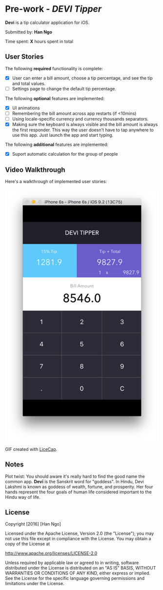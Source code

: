 # Pre-work - *DEVI Tipper*

**Devi** is a tip calculator application for iOS.

Submitted by: **Han Ngo**

Time spent: **X** hours spent in total

## User Stories

The following **required** functionality is complete:

* [x] User can enter a bill amount, choose a tip percentage, and see the tip and total values.
* [ ] Settings page to change the default tip percentage.

The following **optional** features are implemented:
* [x] UI animations
* [ ] Remembering the bill amount across app restarts (if <10mins)
* [ ] Using locale-specific currency and currency thousands separators.
* [x] Making sure the keyboard is always visible and the bill amount is always the first responder. This way the user doesn't have to tap anywhere to use this app. Just launch the app and start typing.

The following **additional** features are implemented:

- [x] Suport automatic calculation for the group of people

## Video Walkthrough 

Here's a walkthrough of implemented user stories:

[![Video Walkthrough](https://raw.githubusercontent.com/tieubao/devi/master/01.png)](/01.png)

GIF created with [LiceCap](http://www.cockos.com/licecap/).

## Notes

Plot twist: You should aware it's really hard to find the good name the common app. **Devī** is the Sanskrit word for "goddess". In Hindu, Devi Lakshmi is known as goddess of wealth, fortune, and prosperity. Her four hands represent the four goals of human life considered important to the Hindu way of life.

## License

Copyright [2016] [Han Ngo]

Licensed under the Apache License, Version 2.0 (the "License");
you may not use this file except in compliance with the License.
You may obtain a copy of the License at

http://www.apache.org/licenses/LICENSE-2.0

Unless required by applicable law or agreed to in writing, software
distributed under the License is distributed on an "AS IS" BASIS,
WITHOUT WARRANTIES OR CONDITIONS OF ANY KIND, either express or implied.
See the License for the specific language governing permissions and
limitations under the License.